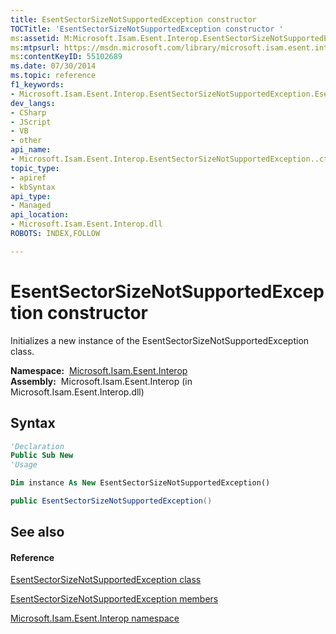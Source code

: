```yaml
---
title: EsentSectorSizeNotSupportedException constructor 
TOCTitle: 'EsentSectorSizeNotSupportedException constructor '
ms:assetid: M:Microsoft.Isam.Esent.Interop.EsentSectorSizeNotSupportedException.#ctor
ms:mtpsurl: https://msdn.microsoft.com/library/microsoft.isam.esent.interop.esentsectorsizenotsupportedexception.esentsectorsizenotsupportedexception(v=EXCHG.10)
ms:contentKeyID: 55102689
ms.date: 07/30/2014
ms.topic: reference
f1_keywords:
- Microsoft.Isam.Esent.Interop.EsentSectorSizeNotSupportedException.EsentSectorSizeNotSupportedException
dev_langs:
- CSharp
- JScript
- VB
- other
api_name: 
- Microsoft.Isam.Esent.Interop.EsentSectorSizeNotSupportedException..ctor
topic_type: 
- apiref
- kbSyntax
api_type: 
- Managed
api_location: 
- Microsoft.Isam.Esent.Interop.dll
ROBOTS: INDEX,FOLLOW

---
```


# EsentSectorSizeNotSupportedException constructor

Initializes a new instance of the EsentSectorSizeNotSupportedException class.

**Namespace:**  [Microsoft.Isam.Esent.Interop](./microsoft.isam.esent.interop-namespace.md)  
**Assembly:**  Microsoft.Isam.Esent.Interop (in Microsoft.Isam.Esent.Interop.dll)

## Syntax

``` vb
'Declaration
Public Sub New
'Usage

Dim instance As New EsentSectorSizeNotSupportedException()
```

``` csharp
public EsentSectorSizeNotSupportedException()
```

## See also

#### Reference

[EsentSectorSizeNotSupportedException class](./esentsectorsizenotsupportedexception-class.md)

[EsentSectorSizeNotSupportedException members](./esentsectorsizenotsupportedexception-members.md)

[Microsoft.Isam.Esent.Interop namespace](./microsoft.isam.esent.interop-namespace.md)